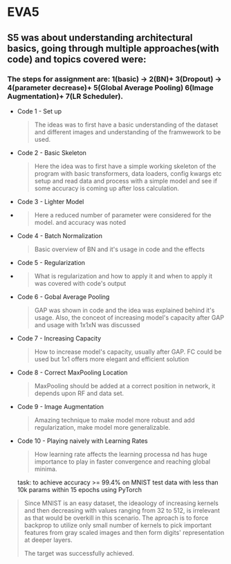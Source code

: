 # EVA5

## S5 was about understanding architectural basics, going through multiple approaches(with code) and topics covered were:
### The steps for assignment are: 1(basic) -> 2(BN)+ 3(Dropout) -> 4(parameter decrease)+ 5(Global Average Pooling) 6(Image Augmentation)+ 7(LR Scheduler).
- Code 1 - Set up

  > The ideas was to first have a basic understanding of the dataset and different images and understanding of the framwework to be used.

  

- Code 2 - Basic Skeleton

  > Here the idea was to first have a simple working skeleton of the program with basic transformers, data loaders, config kwargs etc setup and read data and process with a simple model and see if some accuracy is coming up after loss calculation.

  

- Code 3 - Lighter Model

- > Here a reduced number of  parameter were considered for the model. and accuracy was noted

- Code 4 - Batch Normalization

  > Basic overview of BN and it's usage in code and the effects

  

- Code 5 - Regularization

- > What is regularization and how to apply it and when to apply it was covered with code's output

  

- Code 6 - Gobal Average Pooling

  > GAP was shown in code and the idea was explained behind it's usage. Also, the conceot of increasing model's capacity after GAP and usage with 1x1xN was discussed

  

- Code 7 - Increasing Capacity

  > How to increase model's capacity, usually after GAP. FC could be used but 1x1 offers more elegant and efficient solution

  

- Code 8 - Correct MaxPooling Location

  > MaxPooling should be added at a correct position in network, it depends upon RF and data set.

  

- Code 9 - Image Augmentation

  > Amazing technique to make model more robust and add regularization, make model more generalizable.

  

- Code 10 - Playing naively with Learning Rates

  > How learning rate affects the learning processa nd has huge importance to play in faster convergence and reaching global minima.

  

  task: to achieve accuracy >= 99.4% on MNIST test data with less than 10k params within 15 epochs using PyTorch

>    Since MNIST is an easy dataset, the ideaology of increasing kernels and then decreasing with values ranging from 32 to 512, is irrelevant as that would be overkill in this scenario. The aproach is to force backprop to utilize only small number of kernels to pick important features from gray scaled images and then form digits' representation at deeper layers. 
>
>    The target was successfully achieved.

